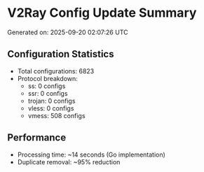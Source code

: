 # V2Ray Config Update Summary
Generated on: 2025-09-20 02:07:26 UTC

## Configuration Statistics
- Total configurations: 6823
- Protocol breakdown:
  - ss: 0 configs
  - ssr: 0 configs
  - trojan: 0 configs
  - vless: 0 configs
  - vmess: 508 configs

## Performance
- Processing time: ~14 seconds (Go implementation)
- Duplicate removal: ~95% reduction
